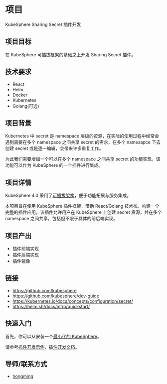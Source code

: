# 项目

KubeSphere Sharing Secret 插件开发

## 项目目标

在 KubeSphere 可插拔框架的基础之上开发 Sharing Secret 插件。

## 技术要求

* React
* Helm
* Docker
* Kubernetes
* Golang(可选)

## 项目背景

Kubernetes 中 secret 是 namespace 层级的资源，在实际的使用过程中经常会遇到需要在多个 namespace 之间共享 secret 的需求，在多个 namesapce 下去创建 secret 或是逐一编辑，会带来许多重复工作。

为此我们需要增加一个可以在多个 namespace 之间共享 secret 的功能实现，该功能可以作为 KubeSphere 的一个插件进行集成。

## 项目详情

KubeSphere 4.0 采用了[可插拔架构](https://github.com/kubesphere/community/blob/master/sig-architecture/concepts-and-designs/pluggable-architecture-zh.md)，便于功能拓展与服务集成。

本项目旨在使用 KubeSphere 插件框架，借助 React/Golang 技术栈，构建一个完整的插件应用，该插件允许用户在 KubeSphere 上创建 secret 资源，并在多个 namespace 之间共享，包括但不限于具体的前后端实现。

## 项目产出

* 插件前端实现
* 插件后端实现
* 插件镜像

## 链接

* https://github.com/kubesphere
* https://github.com/kubesphere/dev-guide
* https://kubernetes.io/docs/concepts/configuration/secret/
* https://helm.sh/docs/intro/quickstart/

## 快速入门

首先，你可以从安装一个[最小化的 KubeSphere](https://kubesphere.io/docs/quick-start/minimal-kubesphere-on-k8s/)。

请参考[插件开发示例](https://github.com/kubesphere-sigs/plugins)，[插件开发文档](https://github.com/kubesphere/community/blob/master/sig-architecture/concepts-and-designs/plugin-development-guide-zh.md)。

## 导师/联系方式

* [hongming](https://github.com/wansir/)
